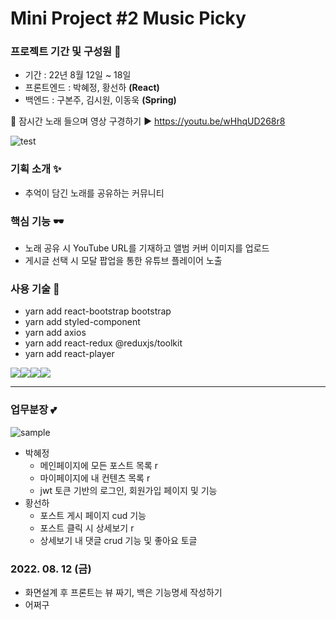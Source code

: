 # Mini Project #2 Music Picky
### 프로젝트 기간 및 구성원 🎈
- 기간 : 22년 8월 12일 ~ 18일
- 프론트엔드 : 박혜정, 황선하 **(React)**
- 백엔드 : 구본주, 김시원, 이동욱 **(Spring)**

🌈 잠시간 노래 들으며 영상 구경하기 ▶ https://youtu.be/wHhqUD268r8

![test](https://user-images.githubusercontent.com/97497201/185758458-d4fca82e-c5ae-4789-b182-c89b49f5f5a4.png)

### 기획 소개 ✨
- 추억이 담긴 노래를 공유하는 커뮤니티
### 핵심 기능 🕶
- 노래 공유 시 YouTube URL를 기재하고 앨범 커버 이미지를 업로드
- 게시글 선택 시 모달 팝업을 통한 유튜브 플레이어 노출
### 사용 기술 🎃
- yarn add react-bootstrap bootstrap
- yarn add styled-component
- yarn add axios
- yarn add react-redux @reduxjs/toolkit
- yarn add react-player

<img src="https://img.shields.io/badge/git-F05032?style=for-the-badge&logo=git&logoColor=white"><img src="https://img.shields.io/badge/react-61DAFB?style=for-the-badge&logo=react&logoColor=black"><img src="https://img.shields.io/badge/bootstrap-7952B3?style=for-the-badge&logo=bootstrap&logoColor=white"><img src="https://img.shields.io/badge/github-181717?style=for-the-badge&logo=github&logoColor=white">

---

### 업무분장 💕

 ![sample](https://user-images.githubusercontent.com/97497201/185758977-729aae3b-2e27-403f-9ddb-d7663e55601e.png)
 
- 박혜정
	- 메인페이지에 모든 포스트 목록 r
  	- 마이페이지에 내 컨텐츠 목록 r
  	- jwt 토큰 기반의 로그인, 회원가입 페이지 및 기능
- 황선하
	- 포스트 게시 페이지 cud 기능
  	- 포스트 클릭 시 상세보기 r
 	- 상세보기 내 댓글 crud 기능 및 좋아요 토글

### 2022. 08. 12 (금)
- 화면설계 후 프론트는 뷰 짜기, 백은 기능명세 작성하기
- 어쩌구

